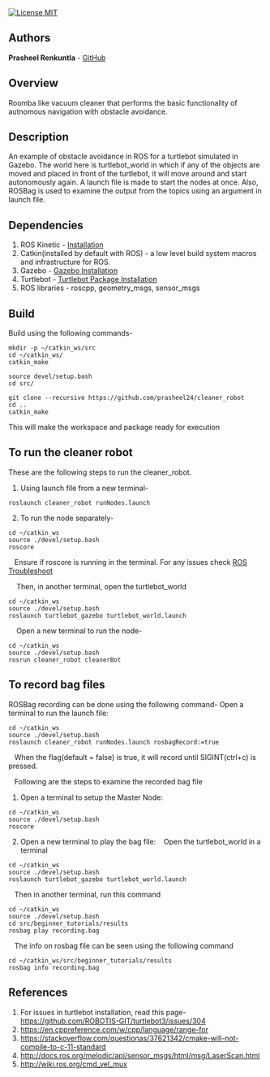 [![License MIT](https://img.shields.io/badge/License-MIT-brightgreen.svg)](https://github.com/Prasheel24/cleaner_robot/blob/master/License)

## Authors

**Prasheel Renkuntla** - [GitHub](https://github.com/Prasheel24)

## Overview
Roomba like vacuum cleaner that performs the basic functionality of autnomous navigation with obstacle avoidance.

## Description
An example of obstacle avoidance in ROS for a turtlebot simulated in Gazebo. The world here is turtlebot_world in which if any of the objects are moved and placed in front of the turtlebot, it will move around and start autonomously again. A launch file is made to start the nodes at once. Also, ROSBag is used to examine the output from the topics using an argument in launch file.

## Dependencies	
1. ROS Kinetic - [Installation](http://wiki.ros.org/kinetic/Installation)
2. Catkin(installed by default with ROS) - a low level build system macros and infrastructure for ROS.
3. Gazebo - [Gazebo Installation](http://gazebosim.org/tutorials?tut=ros_installing)
4. Turtlebot - [Turtlebot Package Installation](http://wiki.ros.org/turtlebot/Tutorials/indigo/Turtlebot%20Installation)
5. ROS libraries - roscpp, geometry_msgs, sensor_msgs

## Build
Build using the following commands-

```
mkdir -p ~/catkin_ws/src
cd ~/catkin_ws/
catkin_make

source devel/setup.bash
cd src/

git clone --recursive https://github.com/prasheel24/cleaner_robot
cd ..
catkin_make
```
This will make the workspace and package ready for execution

## To run the cleaner robot
These are the following steps to run the cleaner_robot.
1. Using launch file from a new terminal-
```
roslaunch cleaner_robot runNodes.launch
```

2. To run the node separately-
```
cd ~/catkin_ws
source ./devel/setup.bash
roscore
```
&nbsp;&nbsp;&nbsp;Ensure if roscore is running in the terminal. For any issues check [ROS Troubleshoot](http://wiki.ros.org/ROS/Troubleshooting)


&nbsp;&nbsp;&nbsp; Then, in another terminal, open the turtlebot_world 
```
cd ~/catkin_ws
source ./devel/setup.bash
roslaunch turtlebot_gazebo turtlebot_world.launch 
```

&nbsp;&nbsp;&nbsp; Open a new terminal to run the node-
```
cd ~/catkin_ws
source ./devel/setup.bash
rosrun cleaner_robot cleanerBot 
```

## To record bag files
ROSBag recording can be done using the following command-
Open a terminal to run the launch file: 
```
cd ~/catkin_ws
source ./devel/setup.bash
roslaunch cleaner_robot runNodes.launch rosbagRecord:=true
```
&nbsp;&nbsp;&nbsp;When the flag(default = false) is true, it will record until SIGINT(ctrl+c) is pressed.

&nbsp;&nbsp;&nbsp;Following are the steps to examine the recorded bag file
1. Open a terminal to setup the Master Node: 
```
cd ~/catkin_ws
source ./devel/setup.bash
roscore
```

2. Open a new terminal to play the bag file:
&nbsp;&nbsp;&nbsp;Open the turtlebot_world in a terminal
```
cd ~/catkin_ws
source ./devel/setup.bash
roslaunch turtlebot_gazebo turtlebot_world.launch 
```
&nbsp;&nbsp;&nbsp;Then in another terminal, run this command
```
cd ~/catkin_ws
source ./devel/setup.bash
cd src/beginner_tutorials/results
rosbag play recording.bag
```
&nbsp;&nbsp;&nbsp;The info on rosbag file can be seen using the following command
```
cd ~/catkin_ws/src/beginner_tutorials/results
rosbag info recording.bag
```

## References
1. For issues in turtlebot installation, read this page- https://github.com/ROBOTIS-GIT/turtlebot3/issues/304
2. https://en.cppreference.com/w/cpp/language/range-for
3. https://stackoverflow.com/questionas/37621342/cmake-will-not-compile-to-c-11-standard
4. http://docs.ros.org/melodic/api/sensor_msgs/html/msg/LaserScan.html
5. http://wiki.ros.org/cmd_vel_mux

